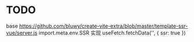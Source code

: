 # TODO

base
https://github.com/bluwy/create-vite-extra/blob/master/template-ssr-vue/server.js
import.meta.env.SSR 实现 useFetch.fetchData('', { ssr: true })